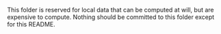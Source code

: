 This folder is reserved for local data that can be computed at will, but are expensive to compute. 
Nothing should be committed to this folder except for this README.